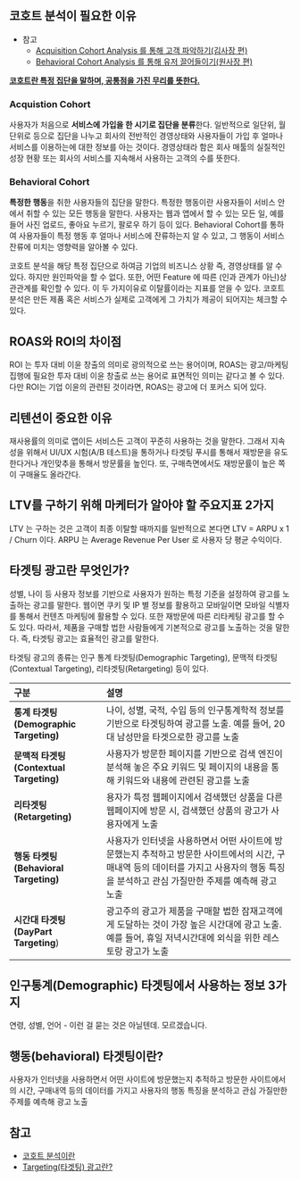 ## 코호트 분석이 필요한 이유

* 참고
  * [Acquisition Cohort Analysis 를 통해 고객 파악하기(김사장 편)](https://medium.com/@deepvalidation/acquisition-cohort-analysis-%EB%A5%BC-%ED%86%B5%ED%95%B4-%EA%B3%A0%EA%B0%9D-%ED%8C%8C%EC%95%85%ED%95%98%EA%B8%B0-%EA%B9%80-%EC%82%AC%EC%9E%A5-%ED%8E%B8-2e1cd863090b)
  * [Behavioral Cohort Analysis 를 통해 유저 끌어들이기(원사장 편)](https://medium.com/@deepvalidation/behavioral-cohort-analysis-%EB%A5%BC-%ED%86%B5%ED%95%B4-%EC%9C%A0%EC%A0%80-%EB%81%8C%EC%96%B4%EB%93%A4%EC%9D%B4%EA%B8%B0-%EC%9B%90%EC%82%AC%EC%9E%A5%ED%8E%B8-799a8a48aa64)

<u>**코호트란 특정 집단을 말하며, 공통점을 가진 무리를 뜻한다.**</u>

### Acquistion Cohort

사용자가 처음으로 **서비스에 가입을 한 시기로 집단을 분류**한다. 일반적으로 일단위, 월단위로 등으로 집단을 나누고 회사의 전반적인 경영상태와 사용자들이 가입 후 얼마나 서비스를 이용하는에 대한 정보를 아는 것이다. 경영상태라 함은 회사 매툴의 실질적인 성장 현황 또는 회사의 서비스를 지속해서 사용하는 고객의 수를 뜻한다.

### Behavioral Cohort

**특정한 행동**을 취한 사용자들의 집단을 말한다. 특정한 행동이란 사용자들이 서비스 안에서 취할 수 있는 모든 행동을 말한다. 사용자는 웹과 앱에서 할 수 있는 모든 일, 예를 들어 사진 업로드, 좋아요 누르기, 팔로우 하기 등이 있다. Behavioral Cohort를 통하여 사용자들이 특정 행동 후 얼마나 서비스에 잔류하는지 알 수 있고, 그 행동이 서비스 잔류에 미치는 영향력을 알아볼 수 있다. 

코호트 분석을 해당 특정 집단으로 하여금 기업의 비즈니스 상황 즉, 경영상태를 알 수 있다. 하지만 원인파악을 할 수 없다. 또한, 어떤 Feature 에 따른 (인과 관계가 아닌)상관관계를 확인할 수 있다. 이 두 가지이유로 이탈률이라는 지표를 얻을 수 있다. 코호트 분석은 만든 제품 혹은 서비스가 실제로 고객에게 그 가치가 제공이 되어지는 체크할 수 있다. 

## ROAS와 ROI의 차이점

ROI 는 투자 대비 이윤 창출의 의미로 광의적으로 쓰는 용어이며, ROAS는 광고/마케팅 집행에 필요한 투자 대비 이윤 창출로 쓰는 용어로 표면적인 의미는 같다고 볼 수 있다. 다만 ROI는 기업 이윤의 관련된 것이라면, ROAS는 광고에 더 포커스 되어 있다.

## 리텐션이 중요한 이유

재사용률의 의미로 앱이든 서비스든 고객이 꾸준히 사용하는 것을 말한다. 그래서 지속성을 위해서 UI/UX 시험(A/B 테스트)을 통하거나 타겟팅 푸시를 통해서 재방문을 유도 한다거나 개인맞추을 통해서 방문률을 높인다. 또, 구매측면에서도 재방문률이 높은 쪽이 구매율도 올라간다.

## LTV를 구하기 위해 마케터가 알아야 할 주요지표 2가지

LTV 는 구하는 것은 고객이 최종 이탈할 때까지를 일반적으로 본다면 LTV = ARPU x 1 / Churn 이다. ARPU 는 Average Revenue Per User 로 사용자 당 평균 수익이다.

## 타겟팅 광고란 무엇인가?

성별, 나이 등 사용자 정보를 기반으로 사용자가 원하는 특정 기준을 설정하여 광고를 노출하는 광고를 말한다. 웹이면 쿠키 및 IP 별 정보를 활용하고 모바일이면 모바일 식별자를 통해서 컨텐츠 마케팅에 활용할 수 있다. 또한 재방문에 따른 리타케팅 광고를 할 수도 있다. 따라서, 제품을 구매할 법한 사람들에게 기본적으로 광고를 노출하는 것을 말한다. 즉, 타겟팅 광고는 효율적인 광고를 말한다. 

타겟팅 광고의 종류는 인구 통계 타겟팅(Demographic Targeting), 문맥적 타겟팅(Contextual Targeting), 리타겟팅(Retargeting) 등이 있다.

| 구분 | 설명 
|:---|:---|
| **통계 타겟팅(Demographic Targeting)** | 나이, 성별, 국적, 수입 등의 인구통계학적 정보를 기반으로 타겟팅하여 광고를 노출. 예를 들어, 20대 남성만을 타겟으로한 광고를 노출 |
| **문맥적 타겟팅(Contextual Targeting)** | 사용자가 방문한 페이지를 기반으로 검색 엔진이 분석해 놓은 주요 키워드 및 페이지의 내용을 통해 키워드와 내용에 관련된 광고를 노출 |
| **리타겟팅(Retargeting)** | 용자가 특정 웹페이지에서 검색했던 상품을 다른 웹페이지에 방문 시, 검색했던 상품의 광고가 사용자에게 노출 |
| **행동 타켓팅(Behavioral Targeting)** | 사용자가 인터넷을 사용하면서 어떤 사이트에 방문했는지 추적하고 방문한 사이트에서의 시간, 구매내역 등의 데이터를 가지고 사용자의 행동 특징을 분석하고 관심 가질만한 주제를 예측해 광고 노출 |
| **시간대 타겟팅(DayPart Targeting**) | 광고주의 광고가 제품을 구매할 법한 잠재고객에게 도달하는 것이 가장 높은 시간대에 광고 노출. 예를 들어, 휴일 저녁시간대에 외식을 위한 레스토랑 광고가 노출 |


## 인구통계(Demographic) 타겟팅에서 사용하는 정보 3가지

연령, 성별, 언어 - 이런 걸 묻는 것은 아닐텐데. 모르겠습니다. 

## 행동(behavioral) 타겟팅이란?

사용자가 인터넷을 사용하면서 어떤 사이트에 방문했는지 추적하고 방문한 사이트에서의 시간, 구매내역 등의 데이터를 가지고 사용자의 행동 특징을 분석하고 관심 가질만한 주제를 예측해 광고 노출

## 참고

* [코호트 분석이란](http://holyjohn.com/2016/02/17/%EC%BD%94%ED%98%B8%ED%8A%B8-%EB%B6%84%EC%84%9D%EC%9D%B4%EB%9E%80/)
* [Targeting(타겟팅) 광고란?](http://blog.pandora.tv/2018/06/ad-tech%EC%95%A0%EB%93%9C%ED%85%8C%ED%81%AC-tartgeting%ED%83%80%EA%B2%9F%ED%8C%85-%EA%B4%91%EA%B3%A0%EB%9E%80/)